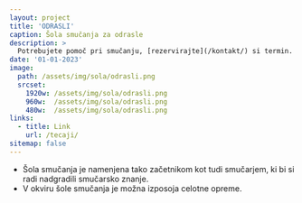 ```yaml
---
layout: project
title: 'ODRASLI'
caption: Šola smučanja za odrasle
description: >
  Potrebujete pomoč pri smučanju, [rezervirajte](/kontakt/) si termin.
date: '01-01-2023'
image: 
  path: /assets/img/sola/odrasli.png
  srcset: 
    1920w: /assets/img/sola/odrasli.png
    960w:  /assets/img/sola/odrasli.png
    480w:  /assets/img/sola/odrasli.png
links:
  - title: Link
    url: /tecaji/
sitemap: false
---
```


- Šola smučanja je namenjena tako začetnikom kot tudi smučarjem, ki bi si radi nadgradili smučarsko znanje. 
- V okviru šole smučanja je možna izposoja celotne opreme.